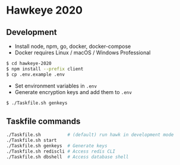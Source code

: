 # Hawkeye 2020

## Development

- Install node, npm, go, docker, docker-compose
- Docker requires Linux / macOS / Windows Professional

```sh
$ cd hawkeye-2020
$ npm install --prefix client
$ cp .env.example .env
```

- Set environment variables in `.env`
- Generate encryption keys and add them to `.env`

```sh
$ ./Taskfile.sh genkeys
```

## Taskfile commands

```sh
./Taskfile.sh          # (default) run hawk in development mode
./Taskfile.sh start
./Taskfile.sh genkeys  # Generate keys
./Taskfile.sh rediscli # Access redis CLI
./Taskfile.sh dbshell  # Access database shell
```
